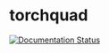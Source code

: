 # torchquad

[![Documentation Status](https://readthedocs.org/projects/torchquad/badge/?version=latest)](https://torchquad.readthedocs.io/en/latest/?badge=latest)
